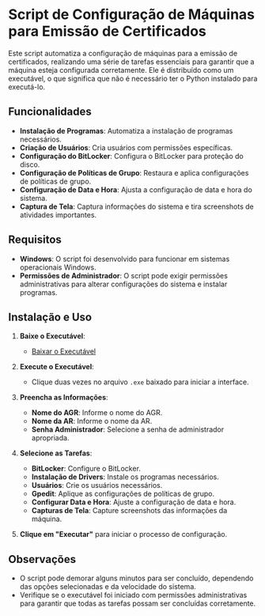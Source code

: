 # Script de Configuração de Máquinas para Emissão de Certificados

Este script automatiza a configuração de máquinas para a emissão de certificados, realizando uma série de tarefas essenciais para garantir que a máquina esteja configurada corretamente. Ele é distribuído como um executável, o que significa que não é necessário ter o Python instalado para executá-lo.

## Funcionalidades

- **Instalação de Programas**: Automatiza a instalação de programas necessários.
- **Criação de Usuários**: Cria usuários com permissões específicas.
- **Configuração do BitLocker**: Configura o BitLocker para proteção do disco.
- **Configuração de Políticas de Grupo**: Restaura e aplica configurações de políticas de grupo.
- **Configuração de Data e Hora**: Ajusta a configuração de data e hora do sistema.
- **Captura de Tela**: Captura informações do sistema e tira screenshots de atividades importantes.

## Requisitos

- **Windows**: O script foi desenvolvido para funcionar em sistemas operacionais Windows.
- **Permissões de Administrador**: O script pode exigir permissões administrativas para alterar configurações do sistema e instalar programas.

## Instalação e Uso

1. **Baixe o Executável**:
   - [Baixar o Executável](https://drive.google.com/file/d/1oa7Grg5UuT4E37WYn3SjhOirnG-jGr0-/view?usp=sharing)

2. **Execute o Executável**:
   - Clique duas vezes no arquivo `.exe` baixado para iniciar a interface.

3. **Preencha as Informações**:
   - **Nome do AGR**: Informe o nome do AGR.
   - **Nome da AR**: Informe o nome da AR.
   - **Senha Administrador**: Selecione a senha de administrador apropriada.

4. **Selecione as Tarefas**:
   - **BitLocker**: Configure o BitLocker.
   - **Instalação de Drivers**: Instale os programas necessários.
   - **Usuários**: Crie os usuários necessários.
   - **Gpedit**: Aplique as configurações de políticas de grupo.
   - **Configurar Data e Hora**: Ajuste a configuração de data e hora.
   - **Capturas de Tela**: Capture screenshots das informações da máquina.

5. **Clique em "Executar"** para iniciar o processo de configuração.

## Observações

- O script pode demorar alguns minutos para ser concluído, dependendo das opções selecionadas e da velocidade do sistema.
- Verifique se o executável foi iniciado com permissões administrativas para garantir que todas as tarefas possam ser concluídas corretamente.
